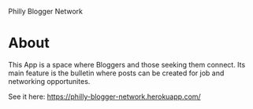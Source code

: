 Philly Blogger Network

# About

This App is a space where Bloggers and those seeking them connect. Its main feature is the bulletin where posts can be created for job and networking opportunites.

See it here: https://philly-blogger-network.herokuapp.com/

